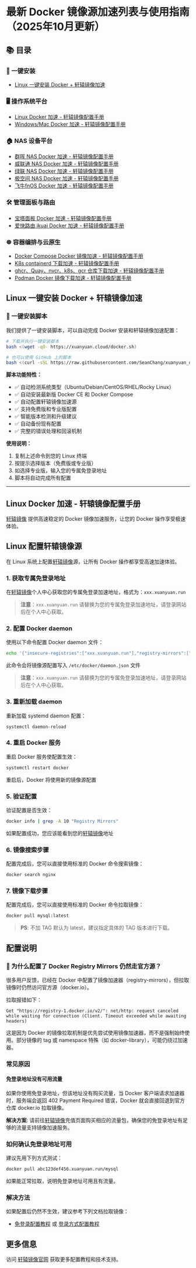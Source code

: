 # 最新 Docker 镜像源加速列表与使用指南（2025年10月更新）

## 📚 目录

### 🚀 一键安装
- [Linux 一键安装 Docker + 轩辕镜像加速](#linux-一键安装-docker--轩辕镜像加速)

### 🖥️ 操作系统平台
- [Linux Docker 加速 - 轩辕镜像配置手册](#linux-配置轩辕镜像源)
- [Windows/Mac Docker 加速 - 轩辕镜像配置手册](./windows-mac-docker-guide.md)

### 🏠 NAS 设备平台
- [群晖 NAS Docker 加速 - 轩辕镜像配置手册](./synology-docker-guide.md)
- [威联通 NAS Docker 加速 - 轩辕镜像配置手册](./qnap-docker-guide.md)
- [绿联 NAS Docker 加速 - 轩辕镜像配置手册](./lvlian-docker-guide.md)
- [极空间 NAS Docker 加速 - 轩辕镜像配置手册](./jikongjian-docker-guide.md)
- [飞牛fnOS Docker 加速 - 轩辕镜像配置手册](./feiniu-docker-guide.md)

### 🛠️ 管理面板与路由
- [宝塔面板 Docker 加速 - 轩辕镜像配置手册](./baota-docker-guide.md)
- [爱快路由 ikuai Docker 加速 - 轩辕镜像配置手册](./ikuai-docker-guide.md)

### ☸️ 容器编排与云原生
- [Docker Compose Docker 镜像加速 - 轩辕镜像配置手册](./docker-compose-docker-guide.md)
- [K8s containerd 下载加速 - 轩辕镜像配置手册](./containerd-guide.md)
- [ghcr、Quay、nvcr、k8s、gcr 仓库下载加速 - 轩辕镜像配置手册](./docker-acceleration-guide.md)
- [Podman Docker 镜像下载加速 - 轩辕镜像配置手册](./podman-docker-guide.md)

## Linux 一键安装 Docker + 轩辕镜像加速

### 🚀 一键安装脚本

我们提供了一键安装脚本，可以自动完成 Docker 安装和轩辕镜像加速配置：

```bash
# 下载并执行一键安装脚本
bash <(wget -qO- https://xuanyuan.cloud/docker.sh)

# 也可以使用 GitHub 上的脚本
bash <(curl -sSL https://raw.githubusercontent.com/SeanChang/xuanyuan_docker_proxy/refs/heads/main/docker.sh)
```

**脚本功能特性：**
- ✅ 自动检测系统类型（Ubuntu/Debian/CentOS/RHEL/Rocky Linux）
- ✅ 自动安装最新版 Docker CE 和 Docker Compose
- ✅ 自动配置轩辕镜像加速源
- ✅ 支持免费版和专业版配置
- ✅ 智能版本检测和升级建议
- ✅ 自动备份现有配置
- ✅ 完整的错误处理和回滚机制

**使用说明：**
1. 复制上述命令到您的 Linux 终端
2. 按提示选择版本（免费版或专业版）
3. 如选择专业版，输入您的专属免登录地址
4. 脚本将自动完成所有配置

---

## Linux Docker 加速 - 轩辕镜像配置手册

<a href="https://xuanyuan.cloud/" target="_blank">轩辕镜像</a> 提供高速稳定的 Docker 镜像加速服务，让您的 Docker 操作享受极速体验。

## Linux 配置轩辕镜像源

在 Linux 系统上配置<a href="https://xuanyuan.cloud/" target="_blank">轩辕镜像</a>源，让所有 Docker 操作都享受高速加速体验。

### 1. 获取专属免登录地址

在<a href="https://xuanyuan.cloud/" target="_blank">轩辕镜像</a>个人中心获取您的专属免登录加速地址，格式为：`xxx.xuanyuan.run`

> **注意**：`xxx.xuanyuan.run` 请替换为您的专属免登录加速地址，请登录网站后在个人中心获取。

### 2. 配置 Docker daemon

使用以下命令配置 Docker daemon 文件：

```bash
echo '{"insecure-registries":["xxx.xuanyuan.run"],"registry-mirrors":["https://xxx.xuanyuan.run"]}' | sudo tee /etc/docker/daemon.json > /dev/null
```

此命令会将镜像源配置写入 `/etc/docker/daemon.json` 文件

> **注意**：`xxx.xuanyuan.run` 请替换为您的专属免登录加速地址，请登录网站后在个人中心获取。

### 3. 重新加载 daemon

重新加载 systemd daemon 配置：

```bash
systemctl daemon-reload
```

### 4. 重启 Docker 服务

重启 Docker 服务使配置生效：

```bash
systemctl restart docker
```

重启后，Docker 将使用新的镜像源配置

### 5. 验证配置

验证配置是否生效：

```bash
docker info | grep -A 10 "Registry Mirrors"
```

如果配置成功，您应该能看到您的<a href="https://xuanyuan.cloud/" target="_blank">轩辕镜像</a>地址

### 6. 镜像搜索步骤

配置完成后，您可以直接使用标准的 Docker 命令搜索镜像：

```bash
docker search nginx
```

### 7. 镜像下载步骤

配置完成后，您可以直接使用标准的 Docker 命令拉取镜像：

```bash
docker pull mysql:latest
```

> **PS**: 不加 TAG 默认为 latest，建议指定具体的 TAG 版本进行下载。

## 配置说明

### 🐳 为什么配置了 Docker Registry Mirrors 仍然走官方源？

很多用户反馈，已经在 Docker 中配置了镜像加速器（registry-mirrors），但拉取镜像时仍然访问官方源（docker.io）。

拉取报错如下：

```
Get "https://registry-1.docker.io/v2/": net/http: request canceled while waiting for connection (Client. Timeout exceeded while awaiting headers)
```

这是因为 Docker 的镜像拉取机制是优先尝试使用镜像加速器，而不是强制始终使用。部分镜像的 tag 或 namespace 特殊（如 docker-library），可能仍绕过加速器。

### 常见原因

#### 免登录地址没有可用流量

如果你使用免登录地址，但该地址没有购买流量，当 Docker 客户端请求加速器时，服务端会返回 402 Payment Required 错误，Docker 就会直接回退到官方仓库 docker.io 拉取镜像。

**解决方案**: 请前往<a href="https://xuanyuan.cloud/recharge" target="_blank">轩辕镜像</a>充值页面购买相应的流量包，确保您的免登录地址有足够的流量支持镜像加速服务。

### 如何确认免登录地址可用

建议先用下列方式测试：

```bash
docker pull abc123def456.xuanyuan.run/mysql
```

如果能正常拉取，说明免登录地址可用且有流量。

### 解决方法

如果配置后仍然不生效，建议参考下列文档拉取镜像：

- <a href="https://xuanyuan.cloud/" target="_blank">免登录配置教程</a> 或 <a href="https://xuanyuan.cloud/" target="_blank">登录方式配置教程</a>

## 更多信息

访问 <a href="https://xuanyuan.cloud/" target="_blank">轩辕镜像官网</a> 获取更多配置教程和技术支持。
